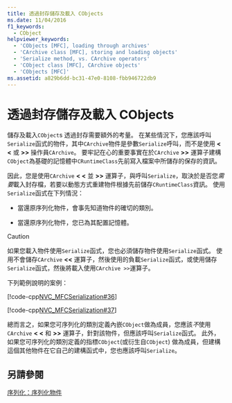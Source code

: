 ```yaml
---
title: 透過封存儲存及載入 CObjects
ms.date: 11/04/2016
f1_keywords:
  - CObject
helpviewer_keywords:
  - 'CObjects [MFC], loading through archives'
  - 'CArchive class [MFC], storing and loading objects'
  - 'Serialize method, vs. CArchive operators'
  - 'CObject class [MFC], CArchive objects'
  - 'CObjects [MFC]'
ms.assetid: a829b6dd-bc31-47e0-8108-fbb946722db9
---
```

# <a name="storing-and-loading-cobjects-via-an-archive"></a>透過封存儲存及載入 CObjects

儲存及載入`CObject`s 透過封存需要額外的考量。 在某些情況下，您應該呼叫`Serialize`函式的物件，其中`CArchive`物件是參數`Serialize`呼叫，而不是使用 **< \<** 或 **>>** 操作員`CArchive`。 要牢記在心的重要事實在於`CArchive` **>>** 運算子建構`CObject`為基礎的記憶體中`CRuntimeClass`先前寫入檔案中所儲存的保存的資訊。

因此，您是使用`CArchive` **< \<** 並 **>>** 運算子，與呼叫`Serialize`，取決於是否您*需要*載入封存檔，若要以動態方式重建物件根據先前儲存`CRuntimeClass`資訊。 使用`Serialize`函式在下列情況：

- 當還原序列化物件，會事先知道物件的確切的類別。

- 當還原序列化物件，您已為其配置記憶體。

> [!CAUTION]
>  如果您載入物件使用`Serialize`函式，您也必須儲存物件使用`Serialize`函式。 使用不會儲存`CArchive` **<<** 運算子，然後使用的負載`Serialize`函式，或使用儲存`Serialize`函式，然後將載入使用`CArchive >>`運算子。

下列範例說明的案例：

[!code-cpp[NVC_MFCSerialization#36](../mfc/codesnippet/cpp/storing-and-loading-cobjects-via-an-archive_1.h)]

[!code-cpp[NVC_MFCSerialization#37](../mfc/codesnippet/cpp/storing-and-loading-cobjects-via-an-archive_2.cpp)]

總而言之，如果您可序列化的類別定義內嵌`CObject`做為成員，您應該*不*使用`CArchive` **< \<** 和 **>>** 運算子，針對該物件，但應該呼叫`Serialize`函式。 此外，如果您可序列化的類別定義的指標`CObject`(或衍生自`CObject`) 做為成員，但建構這個其他物件在它自己的建構函式中，您也應該呼叫`Serialize`。

## <a name="see-also"></a>另請參閱

[序列化：序列化物件](../mfc/serialization-serializing-an-object.md)
